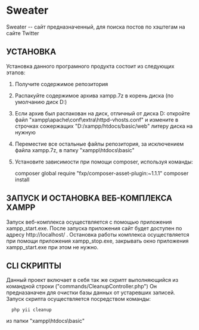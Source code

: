 # Sweater
Sweater -- сайт предназначенный, для поиска постов по хэштегам на сайте Twitter

## УСТАНОВКА
Установка данного програмного продукта состоит из следующих этапов:

1. Получите содержимое репозитория
2. Распакуйте содержимое архива xampp.7z в корень диска (по умолчанию диск D:)
3. Если архив был распакован на диск, отличный от диска D: откройте файл "xampp\apache\conf\extra\httpd-vhosts.conf" и измените в строчках сожержащих "D:/xampp/htdocs/basic/web" литеру диска на нужную
4. Переместие все остальные файлы репозитория, за исключением файла xampp.7z, в папку "xampp\htdocs\basic"
5. Установите зависимости при помощи composer, используя команды:
      
	  composer global require "fxp/composer-asset-plugin:~1.1.1"
	  composer install

## ЗАПУСК И ОСТАНОВКА ВЕБ-КОМПЛЕКСА XAMPP
Запуск веб-комплекса осуществляется с помощью приложения xampp_start.exe. После запуска приложения сайт будет доступен по адресу http://localhost/ . Остановка работы комплекса осуществляется при помощи приложения xampp_stop.exe, закрывать окно приложения xampp_start.exe при этом не нужно. 

## CLI СКРИПТЫ
Данный проект включает в себя так же скрипт выполняющийся из командной строки ("commands/CleanupController.php") Он предназаначен для очистки базы данных от устаревших записей. Запуск скрипта осуществляется посредством команды:

      php yii cleanup
	  
из папки "xampp\htdocs\basic"